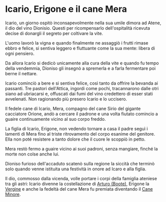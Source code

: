# Icario, Erigone e il cane Mera

Icario, un giorno ospitò inconsapevolmente nella sua umile dimora ad Atene, il dio del vino Dionisio. Questi per ricompensarlo dell'ospitalità ricevuta decise di donargli il segreto per coltivare la vite.

L'uomo lavorò la vigna e quando finalmente ne assaggiò i frutti rimase ebbro e felice, si sentiva leggero e fluttuante come la sua mente: libera di ogni pensiero.

Da allora Icario si dedicò unicamente alla cura della vite e quando fu tempo della vendemmia, Dioniso gli insegnò a spremerla e a farla fermentare poi berne il nettare.
 
Icario cominciò a bere e si sentiva felice, così tanto da offrire la bevanda ai passanti.
Tre pastori dell'Attica, ingordi come pochi, tracannarono dalle otri siano ad ubriacarsi e, offuscati dai fumi del vino credettero di esser stati avvelenati.
Non ragionando più presero Icario e lo uccisero.

Il fedele cane di Icario, Mera, compagno del cane Sirio del gigante cacciatore Orione, andò a cercare il padrone e una volta fiutato comincio a guaire continuamente vicino al suo corpo freddo.

La figlia di Icario, Erigone, non vedendo tornare a casa il padre seguì i lamenti di Mera fino al triste ritrovamento del corpo esanime del genitore.
Ella non poté resistere a tanto dolore che il cuore le scoppiò in petto.

Mera restò fermo a guaire vicino ai suoi padroni, senza mangiare, finché la morte non colse anche lui.

Dioniso furioso dell'accaduto scatenò sulla regione la siccità che terminò solo quando venne istituita una festività in onore ad Icaro e alla figlia.

Il dio, commosso dalla vicenda, volle portare i corpi della famiglia ateniese tra gli astri: Icario divenne la costellazione di [Arturo (Boote)](https://it.wikipedia.org/wiki/Arturo_(astronomia)), Erigone la [Vergine](https://it.wikipedia.org/wiki/Vergine_(costellazione)) e anche la fedeltà del cane Mera fu premiata diventando il [Cane Minore](https://it.wikipedia.org/wiki/Cane_Minore).